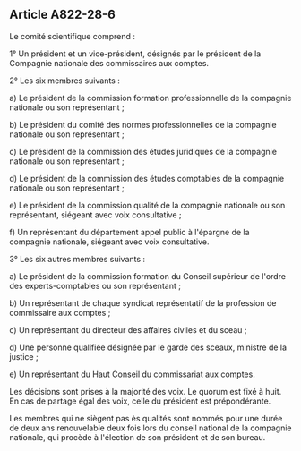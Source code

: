 Article A822-28-6
----
Le comité scientifique comprend :

1° Un président et un vice-président, désignés par le président de la Compagnie
nationale des commissaires aux comptes.

2° Les six membres suivants :

a) Le président de la commission formation professionnelle de la compagnie
nationale ou son représentant ;

b) Le président du comité des normes professionnelles de la compagnie nationale
ou son représentant ;

c) Le président de la commission des études juridiques de la compagnie nationale
ou son représentant ;

d) Le président de la commission des études comptables de la compagnie nationale
ou son représentant ;

e) Le président de la commission qualité de la compagnie nationale ou son
représentant, siégeant avec voix consultative ;

f) Un représentant du département appel public à l'épargne de la compagnie
nationale, siégeant avec voix consultative.

3° Les six autres membres suivants :

a) Le président de la commission formation du Conseil supérieur de l'ordre des
experts-comptables ou son représentant ;

b) Un représentant de chaque syndicat représentatif de la profession de
commissaire aux comptes ;

c) Un représentant du directeur des affaires civiles et du sceau ;

d) Une personne qualifiée désignée par le garde des sceaux, ministre de la
justice ;

e) Un représentant du Haut Conseil du commissariat aux comptes.

Les décisions sont prises à la majorité des voix. Le quorum est fixé à huit. En
cas de partage égal des voix, celle du président est prépondérante.

Les membres qui ne siègent pas ès qualités sont nommés pour une durée de deux
ans renouvelable deux fois lors du conseil national de la compagnie nationale,
qui procède à l'élection de son président et de son bureau.
